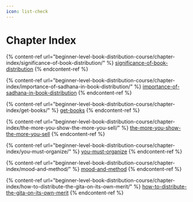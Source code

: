 ```yaml
---
icon: list-check
---
```


# Chapter Index

{% content-ref url="beginner-level-book-distribution-course/chapter-index/significance-of-book-distribution/" %}
[significance-of-book-distribution](beginner-level-book-distribution-course/chapter-index/significance-of-book-distribution/)
{% endcontent-ref %}

{% content-ref url="beginner-level-book-distribution-course/chapter-index/importance-of-sadhana-in-book-distribution/" %}
[importance-of-sadhana-in-book-distribution](beginner-level-book-distribution-course/chapter-index/importance-of-sadhana-in-book-distribution/)
{% endcontent-ref %}

{% content-ref url="beginner-level-book-distribution-course/chapter-index/get-books/" %}
[get-books](beginner-level-book-distribution-course/chapter-index/get-books/)
{% endcontent-ref %}

{% content-ref url="beginner-level-book-distribution-course/chapter-index/the-more-you-show-the-more-you-sell/" %}
[the-more-you-show-the-more-you-sell](beginner-level-book-distribution-course/chapter-index/the-more-you-show-the-more-you-sell/)
{% endcontent-ref %}

{% content-ref url="beginner-level-book-distribution-course/chapter-index/you-must-organize/" %}
[you-must-organize](beginner-level-book-distribution-course/chapter-index/you-must-organize/)
{% endcontent-ref %}

{% content-ref url="beginner-level-book-distribution-course/chapter-index/mood-and-method/" %}
[mood-and-method](beginner-level-book-distribution-course/chapter-index/mood-and-method/)
{% endcontent-ref %}

{% content-ref url="beginner-level-book-distribution-course/chapter-index/how-to-distribute-the-gita-on-its-own-merit/" %}
[how-to-distribute-the-gita-on-its-own-merit](beginner-level-book-distribution-course/chapter-index/how-to-distribute-the-gita-on-its-own-merit/)
{% endcontent-ref %}

